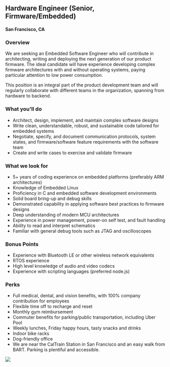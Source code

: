 ## Hardware Engineer (Senior, Firmware/Embedded)
#### San Francisco, CA

### Overview
We are seeking an Embedded Software Engineer who will contribute in architecting, writing and deploying the next generation of our product firmware.  The ideal candidate will have experience developing complex firmware architectures with and without operating systems, paying particular attention to low power consumption.  

This position is an integral part of the product development team and will regularly collaborate with different teams in the organization, spanning from hardware to backend.

### What you'll do
+ Architect, design, implement, and maintain complex software designs
+ Write clean, understandable, robust, and sustainable code tailored for embedded systems
+ Negotiate, specify, and document communication protocols, system states, and firmware/software feature requirements with the software team
+ Create and write cases to exercise and validate firmware

### What we look for
+ 5+ years of coding experience on embedded platforms (preferably ARM architectures)
+ Knowledge of Embedded Linux
+ Proficiency in C and embedded software development environments
+ Solid board bring-up and debug skills
+ Demonstrated capability in applying software best practices to firmware designs
+ Deep understanding of modern MCU architectures
+ Experience in power management, power-on self test, and fault handling
+ Ability to read and interpret schematics
+ Familiar with general debug tools such as JTAG and oscilloscopes

### Bonus Points
+ Experience with Bluetooth LE or other wireless network equivalents
+ RTOS experience
+ High level knowledge of audio and video codecs  
+ Experience with scripting languages (preferred node.js)

### Perks
+ Full medical, dental, and vision benefits, with 100% company contribution for employees
+ Flexible time off to recharge and reset
+ Monthly gym reimbursement
+ Commuter benefits for parking/public transportation, including Uber Pool
+ Weekly lunches, Friday happy hours, tasty snacks and drinks
+ Indoor bike racks
+ Dog-friendly office
+ We are near the CalTrain Station in San Francisco and an easy walk from BART. Parking is plentiful and accessible.


[<img src="https://dabuttonfactory.com/button.png?t=Apply&f=Calibri-Bold&ts=24&tc=fff&tshs=1&tshc=000&hp=20&vp=8&c=5&bgt=gradient&bgc=3d85c6&ebgc=073763">](https://letsrockit.co/users/auth/github?job_id=qxvndxn0-hardware-engineer-senior-firmware-embedded/)
